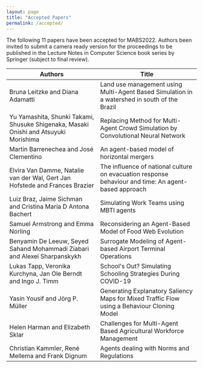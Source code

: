```yaml
---
layout: page
title: "Accepted Papers"
permalink: /accepted/
---
```


The following 11 papers have been accepted for MABS2022. Authors been invited to submit a camera ready version for the proceedings to be published in the Lecture Notes in Computer Science book series by Springer (subject to final review).

| Authors | Title |
|-|-|
| Bruna Leitzke and Diana Adamatti | Land use management using Multi-Agent Based Simulation in a watershed in south of the Brazil |
| Yu Yamashita, Shunki Takami, Shusuke Shigenaka, Masaki Onishi and Atsuyuki Morishima | Replacing Method for Multi-Agent Crowd Simulation by Convolutional Neural Network |
| Martin Barrenechea and José Clementino | An agent-based model of horizontal mergers |
| Elvira Van Damme, Natalie van der Wal, Gert Jan Hofstede and Frances Brazier | The influence of national culture on evacuation response behaviour and time: An agent-based approach |
| Luiz Braz, Jaime Sichman and Cristina Maria D Antona Bachert | Simulating Work Teams using MBTI agents |
| Samuel Armstrong and Emma Norling | Reconsidering an Agent-Based Model of Food Web Evolution |
| Benyamin De Leeuw, Seyed Sahand Mohammadi Ziabari and Alexei Sharpanskykh | Surrogate Modeling of Agent-based Airport Terminal Operations |
| Lukas Tapp, Veronika Kurchyna, Jan Ole Berndt and Ingo J. Timm | School's Out? Simulating Schooling Strategies During COVID-19 |
| Yasin Yousif and Jörg P. Müller | Generating Explanatory Saliency Maps for Mixed Traffic Flow using a Behaviour Cloning Model |
| Helen Harman and Elizabeth Sklar | Challenges for Multi-Agent Based Agricultural Workforce Management |
| Christian Kammler, René Mellema and Frank Dignum | Agents dealing with Norms and Regulations |
